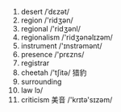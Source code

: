 1. desert /ˈdɛzət/
2. region /'ridʒən/
3. regional /'ridʒənl/
4. regionalism /'ridʒənəlɪzəm/
5. instrument  /'ɪnstrəmənt/
6. presence  /'prɛzns/
7. registrar
8. cheetah /'tʃitə/ 猎豹
9. surrounding
10. law lɔ/
11. criticism 美音 /'krɪtə'sɪzəm/ 

